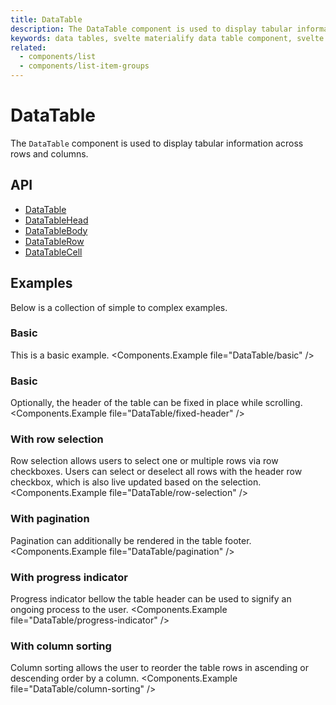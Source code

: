 ```yaml
---
title: DataTable
description: The DataTable component is used to display tabular information across rows and columns.
keywords: data tables, svelte materialify data table component, svelte data table component
related:
  - components/list
  - components/list-item-groups
---
```


# DataTable

The `DataTable` component is used to display tabular information across rows and columns.

## API

- [DataTable](/api/DataTable/)
- [DataTableHead](/api/DataTableHead/)
- [DataTableBody](/api/DataTableBody/)
- [DataTableRow](/api/DataTableRow/)
- [DataTableCell](/api/DataTableCell/)

## Examples

Below is a collection of simple to complex examples.

### Basic

This is a basic example.
<Components.Example file="DataTable/basic" />

### Basic

Optionally, the header of the table can be fixed in place while scrolling.
<Components.Example file="DataTable/fixed-header" />

### With row selection

Row selection allows users to select one or multiple rows via row checkboxes. Users can select or deselect all rows with the header row checkbox, which is also live updated based on the selection.
<Components.Example file="DataTable/row-selection" />

### With pagination

Pagination can additionally be rendered in the table footer.
<Components.Example file="DataTable/pagination" />

### With progress indicator

Progress indicator bellow the table header can be used to signify an ongoing process to the user.
<Components.Example file="DataTable/progress-indicator" />

### With column sorting

Column sorting allows the user to reorder the table rows in ascending or descending order by a column.
<Components.Example file="DataTable/column-sorting" />
